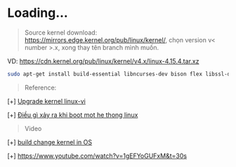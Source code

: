 # Loading...

>Source kernel download: https://mirrors.edge.kernel.org/pub/linux/kernel/, chọn version v< number >.x, xong thay tên branch mình muốn.

VD: https://cdn.kernel.org/pub/linux/kernel/v4.x/linux-4.15.4.tar.xz


```bash
sudo apt-get install build-essential libncurses-dev bison flex libssl-dev libelf-dev
```

> Reference:

[+] [Upgrade kernel linux-vi](https://cloudcraft.info/huong-dan-upgrade-kernel-linux/)

[+] [Điều gì xảy ra khi boot mot he thong linux](https://cloudcraft.info/nhung-gi-da-xay-ra-khi-boot-mot-he-thong-linux/)

>Video 

[+] [build change kernel in OS](https://www.youtube.com/watch?v=cAWqWB2wVZc)

[+] https://www.youtube.com/watch?v=1gEFYoGUFxM&t=30s
